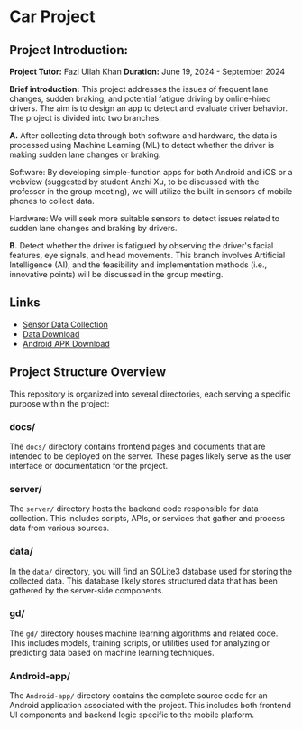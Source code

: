 # Car Project

## Project Introduction: 

**Project Tutor:** Fazl Ullah Khan 
**Duration:** June 19, 2024 - September 2024

**Brief introduction:** This project addresses the issues of frequent lane changes, sudden braking, and potential fatigue driving by online-hired drivers. The aim is to design an app to detect and evaluate driver behavior. The project is divided into two branches:

**A.** After collecting data through both software and hardware, the data is processed using Machine Learning (ML) to detect whether the driver is making sudden lane changes or braking.      

Software: By developing simple-function apps for both Android and iOS or a webview (suggested by student Anzhi Xu, to be discussed with the professor in the group meeting), we will utilize the built-in sensors of mobile phones to collect data.

Hardware: We will seek more suitable sensors to detect issues related to sudden lane changes and braking by drivers.

**B.** Detect whether the driver is fatigued by observing the driver's facial features, eye signals, and head movements. This branch involves Artificial Intelligence (AI), and the feasibility and implementation methods (i.e., innovative points) will be discussed in the group meeting.

## Links

- [Sensor Data Collection](https://gh.xuanzhi33.cn/carproject/sensor.html)
- [Data Download](https://gh.xuanzhi33.cn/carproject/data.html)
- [Android APK Download](https://x-33.top/download/?server=cdn&url=files/sensor.apk)

## Project Structure Overview

This repository is organized into several directories, each serving a specific purpose within the project:

### docs/

The `docs/` directory contains frontend pages and documents that are intended to be deployed on the server. These pages likely serve as the user interface or documentation for the project.

### server/

The `server/` directory hosts the backend code responsible for data collection. This includes scripts, APIs, or services that gather and process data from various sources.

### data/

In the `data/` directory, you will find an SQLite3 database used for storing the collected data. This database likely stores structured data that has been gathered by the server-side components.

### gd/

The `gd/` directory houses machine learning algorithms and related code. This includes models, training scripts, or utilities used for analyzing or predicting data based on machine learning techniques.

### Android-app/

The `Android-app/` directory contains the complete source code for an Android application associated with the project. This includes both frontend UI components and backend logic specific to the mobile platform.

